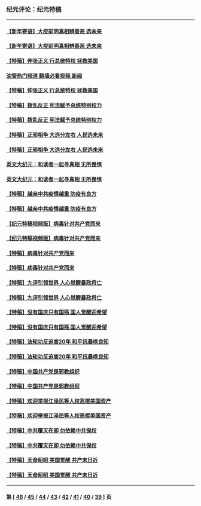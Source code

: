### 纪元评论：纪元特稿
---
#### [【新年寄语】大疫前明真相辨善恶 选未来](../../pages/nsc424/n12660855.md?05130330) 
#### [【新年寄语】大疫前明真相辨善恶 选未来](../../pages/nsc424/n12660855.md?05130330) 
#### [【特稿】伸张正义 行总统特权 拯救美国](../../pages/nsc424/n12616806.md?05130330) 
#### [油管热门频道 翻墙必看视频 新闻](ok?05130330)
#### [【特稿】伸张正义 行总统特权 拯救美国](../../pages/nsc424/n12616806.md?05130330) 
#### [【特稿】拨乱反正 宪法赋予总统特别权力](../../pages/nsc424/n12598306.md?05130330) 
#### [【特稿】拨乱反正 宪法赋予总统特别权力](../../pages/nsc424/n12598306.md?05130330) 
#### [【特稿】正邪相争 大选分左右 人民选未来](../../pages/nsc424/n12545208.md?05130330) 
#### [【特稿】正邪相争 大选分左右 人民选未来](../../pages/nsc424/n12545208.md?05130330) 
#### [英文大纪元：和读者一起寻真相 无所畏惧](../../pages/nsc424/n12542027.md?05130330) 
#### [英文大纪元：和读者一起寻真相 无所畏惧](../../pages/nsc424/n12542027.md?05130330) 
#### [【特稿】越亲中共疫情越重 防疫有良方](../../pages/nsc424/n12042989.md?05130330) 
#### [【特稿】越亲中共疫情越重 防疫有良方](../../pages/nsc424/n12042989.md?05130330) 
#### [【纪元特稿视频版】病毒针对共产党而来](../../pages/nsc424/n11977328.md?05130330) 
#### [【纪元特稿视频版】病毒针对共产党而来](../../pages/nsc424/n11977328.md?05130330) 
#### [【特稿】病毒针对共产党而来](../../pages/nsc424/n11928818.md?05130330) 
#### [【特稿】病毒针对共产党而来](../../pages/nsc424/n11928818.md?05130330) 
#### [【特稿】九评引领世界 人心觉醒暴政将亡](../../pages/nsc424/n11660496.md?05130330) 
#### [【特稿】九评引领世界 人心觉醒暴政将亡](../../pages/nsc424/n11660496.md?05130330) 
#### [【特稿】没有国庆只有国殇 国人觉醒迎希望](../../pages/nsc424/n11549354.md?05130330) 
#### [【特稿】没有国庆只有国殇 国人觉醒迎希望](../../pages/nsc424/n11549354.md?05130330) 
#### [【特稿】法轮功反迫害20年 和平抗暴唤良知](../../pages/nsc424/n11389135.md?05130330) 
#### [【特稿】法轮功反迫害20年 和平抗暴唤良知](../../pages/nsc424/n11389135.md?05130330) 
#### [【特稿】中国共产党是邪教组织](../../pages/nsc424/n11355551.md?05130330) 
#### [【特稿】中国共产党是邪教组织](../../pages/nsc424/n11355551.md?05130330) 
#### [【特稿】欢迎举报江泽民等人权恶棍美国资产](../../pages/nsc424/n11303040.md?05130330) 
#### [【特稿】欢迎举报江泽民等人权恶棍美国资产](../../pages/nsc424/n11303040.md?05130330) 
#### [【特稿】中共覆灭在即 勿依赖中共保权](../../pages/nsc424/n11278510.md?05130330) 
#### [【特稿】中共覆灭在即 勿依赖中共保权](../../pages/nsc424/n11278510.md?05130330) 
#### [【特稿】天命昭昭 美国觉醒 共产末日近](../../pages/nsc424/n11150259.md?05130330) 
#### [【特稿】天命昭昭 美国觉醒 共产末日近](../../pages/nsc424/n11150259.md?05130330) 

---
#### 第 [ [46](./46.md?05130330) / [45](./45.md?05130330) / [44](./44.md?05130330) / [43](./43.md?05130330) / [42](./42.md?05130330) / [41](./41.md?05130330) / [40](./40.md?05130330) / [39](./39.md?05130330) ] 页
